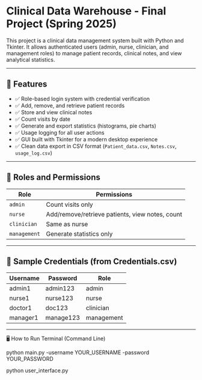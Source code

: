 # Clinical Data Warehouse - Final Project (Spring 2025)

This project is a clinical data management system built with Python and Tkinter. It allows authenticated users (admin, nurse, clinician, and management roles) to manage patient records, clinical notes, and view analytical statistics.

---

## 🚀 Features

- ✅ Role-based login system with credential verification
- ✅ Add, remove, and retrieve patient records
- ✅ Store and view clinical notes
- ✅ Count visits by date
- ✅ Generate and export statistics (histograms, pie charts)
- ✅ Usage logging for all user actions
- ✅ GUI built with Tkinter for a modern desktop experience
- ✅ Clean data export in CSV format (`Patient_data.csv`, `Notes.csv`, `usage_log.csv`)

---

## 🔐 Roles and Permissions

| Role       | Permissions                                         |
|------------|-----------------------------------------------------|
| `admin`    | Count visits only                                   |
| `nurse`    | Add/remove/retrieve patients, view notes, count     |
| `clinician`| Same as nurse                                       |
| `management` | Generate statistics only                          |

---

## 🧪 Sample Credentials (from Credentials.csv)

| Username    | Password   | Role        |
|-------------|------------|-------------|
| admin1      | admin123   | admin       |
| nurse1      | nurse123   | nurse       |
| doctor1     | doc123     | clinician   |
| manager1    | manage123  | management  |

---

🖥️ How to Run
Terminal (Command Line)

python main.py -username YOUR_USERNAME -password YOUR_PASSWORD

python user_interface.py

